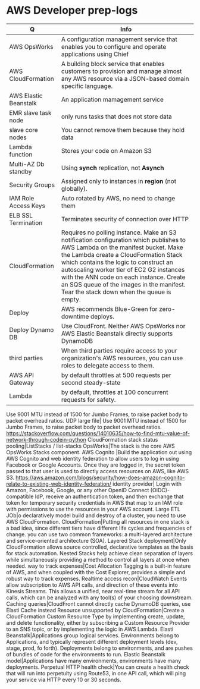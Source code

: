 # AWS Developer prep-logs
Q | Info 
--- | ---
AWS OpsWorks| A configuration management service that enables you to configure and operate applications using Chief
AWS CloudFormation | A building block service that enables customers to provision and manage almost any AWS resource via a JSON-based domain specific language.
AWS Elastic Beanstalk | An application mamagement service
EMR slave task node|only runs tasks that does not store data
slave core nodes|You cannot remove them because they hold data
Lambda function|Stores your code on Amazon S3
Multi-AZ Db standby| Using __synch__ replication, not __Asynch__
Security Groups| Assigned only to instances in __region__ (not globally).
IAM Role Access Keys| Auto rotated by AWS, no need to change them
ELB SSL Termination|Terminates security of connection over HTTP
CloudFormation | Requires no polling instance. Make an S3 notification configuration which publishes to AWS Lambda on the manifest bucket. Make the Lambda create a CloudFormation Stack which contains the logic to construct an autoscaling worker tier of EC2 G2 instances with the ANN code on each instance. Create an SQS queue of the images in the manifest. Tear the stack down when the queue is empty.
Deploy|AWS recommends Blue-Green for zero-downtime deploys.
Deploy Dynamo DB|Use CloudFront. Neither AWS OpsWorks nor AWS Elastic Beanstalk directly supports DynamoDB
third parties|When third parties require access to your organization's AWS resources, you can use roles to delegate access to them.
AWS API Gateway|by default throttles at 500 requests per second steady-state
Lambda| by default, throttles at 100 concurrent requests for safety.
Use 9001 MTU instead of 1500 for Jumbo Frames, to raise packet body to packet overhead ratios.
UDP large file|	Use 9001 MTU instead of 1500 for Jumbo Frames, to raise packet body to packet overhead ratios. https://stackoverflow.com/questions/14010635/how-to-find-mtu-value-of-network-through-codein-python
CloudFormation stack status pooling|ListStacks / list-stacks
OpsWorks|The stack is the core AWS OpsWorks Stacks component. 
AWS Cognito |Build the application out using AWS Cognito and web identity federation to allow users to log in using Facebook or Google Accounts. Once they are logged in, the secret token passed to that user is used to directly access resources on AWS, like AWS S3. https://aws.amazon.com/blogs/security/how-does-amazon-cognito-relate-to-existing-web-identity-federation/
identity provider| Login with Amazon, Facebook, Google, or any other OpenID Connect (OIDC)-compatible IdP, receive an authentication token, and then exchange that token for temporary security credentials in AWS that map to an IAM role with permissions to use the resources in your AWS account.
Large ETL JOb|o declaratively model build and destroy of a cluster, you need to use AWS CloudFormation. 
CloudFormation|Putting all resources in one stack is a bad idea, since different tiers have different life cycles and frequencies of change. you can use two common frameworks: a multi-layered architecture and service-oriented architecture (SOA).
Layered Stack deployment|Only CloudFormation allows source controlled, declarative templates as the basis for stack automation. Nested Stacks help achieve clean separation of layers while simultaneously providing a method to control all layers at once when needed.
way to track expenses|Cost Allocation Tagging is a built-in feature of AWS, and when coupled with the Cost Explorer, provides a simple and robust way to track expenses.
Realtime access recon|CloudWatch Events allow subscription to AWS API calls, and direction of these events into Kinesis Streams. This allows a unified, near real-time stream for all API calls, which can be analyzed with any tool(s) of your choosing downstream.
Caching queries|CloudFront cannot directly cache DynamoDB queries,  use Elasti Cache instead
Resource unsupported by CloudFormation|Create a CloudFormation Custom Resource Type by implementing create, update, and delete functionality, either by subscribing a Custom Resource Provider to an SNS topic, or by implementing the logic in AWS Lambda.
Elasti Beanstalk|Applications group logical services. Environments belong to Applications, and typically represent different deployment levels (dev, stage, prod, fo forth). Deployments belong to environments, and are pushes of bundles of code for the environments to run.
Elastic Beanstalk model|Applications have many environments, environments have many deployments.
Perpetual HTTP health check|You can create a health check that will run into perpetuity using Route53, in one API call, which will ping your service via HTTP every 10 or 30 seconds.
